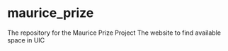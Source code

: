 # maurice_prize
The repository for the Maurice Prize Project
The website to find available space in UIC
